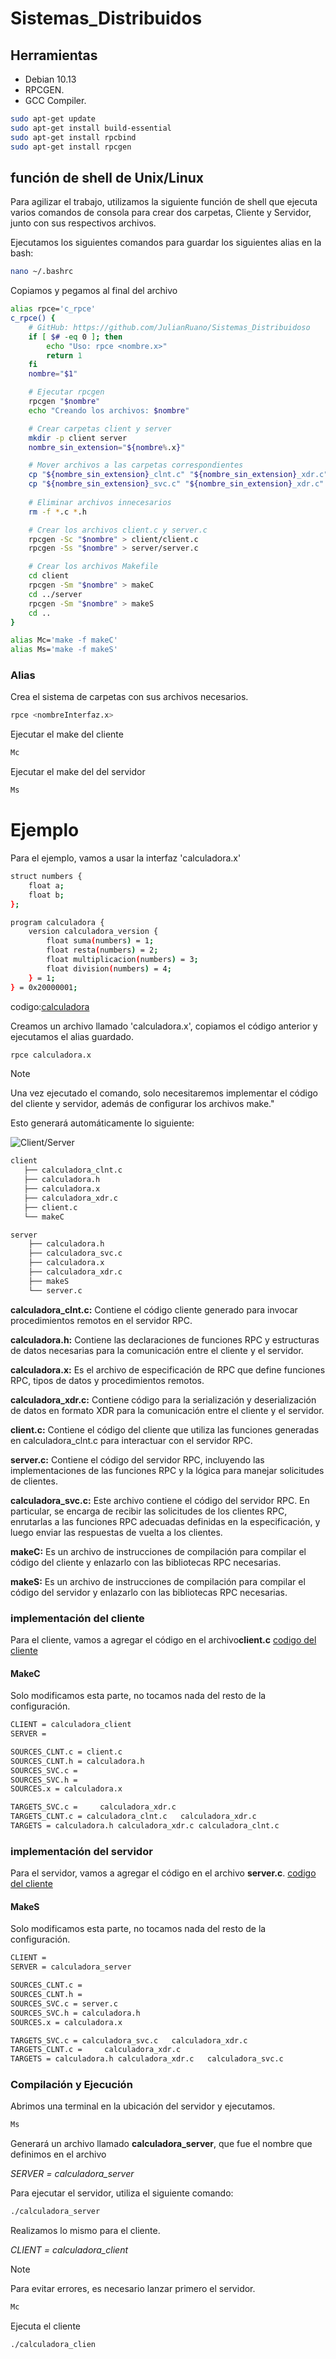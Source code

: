 # Sistemas_Distribuidos


## Herramientas

- Debian 10.13
- RPCGEN.
- GCC Compiler.


```bash
sudo apt-get update
sudo apt-get install build-essential
sudo apt-get install rpcbind
sudo apt-get install rpcgen
```


## función de shell de Unix/Linux 
Para agilizar el trabajo, utilizamos la siguiente función de shell que ejecuta varios comandos de consola para crear dos carpetas, Cliente y Servidor, junto con sus respectivos archivos.

Ejecutamos los siguientes comandos para guardar los siguientes alias en la bash:
```bash
nano ~/.bashrc
```

Copiamos y pegamos al final del archivo

```bash
alias rpce='c_rpce'
c_rpce() {
    # GitHub: https://github.com/JulianRuano/Sistemas_Distribuidoso
    if [ $# -eq 0 ]; then
        echo "Uso: rpce <nombre.x>"
        return 1
    fi
    nombre="$1"

    # Ejecutar rpcgen
    rpcgen "$nombre" 
    echo "Creando los archivos: $nombre"

    # Crear carpetas client y server
    mkdir -p client server
    nombre_sin_extension="${nombre%.x}"

    # Mover archivos a las carpetas correspondientes
    cp "${nombre_sin_extension}_clnt.c" "${nombre_sin_extension}_xdr.c" "${nombre_sin_extension}.h" "${nombre_sin_extension}.x" client/
    cp "${nombre_sin_extension}_svc.c" "${nombre_sin_extension}_xdr.c" "${nombre_sin_extension}.h" "${nombre_sin_extension}.x" server/
    
    # Eliminar archivos innecesarios
    rm -f *.c *.h

    # Crear los archivos client.c y server.c
    rpcgen -Sc "$nombre" > client/client.c
    rpcgen -Ss "$nombre" > server/server.c

    # Crear los archivos Makefile
    cd client
    rpcgen -Sm "$nombre" > makeC
    cd ../server
    rpcgen -Sm "$nombre" > makeS
    cd ..
}

alias Mc='make -f makeC'
alias Ms='make -f makeS'
```

### Alias
Crea el sistema de carpetas con sus archivos necesarios.
```bash  
rpce <nombreInterfaz.x>
```
Ejecutar el make del cliente
```bash
Mc
```
Ejecutar el make del del servidor 
```bash
Ms
```

# Ejemplo
Para el ejemplo, vamos a usar la interfaz 'calculadora.x'
```bash
struct numbers {
    float a;
    float b;
};

program calculadora {
    version calculadora_version {
        float suma(numbers) = 1;
        float resta(numbers) = 2;
        float multiplicacion(numbers) = 3;
        float division(numbers) = 4;
    } = 1;
} = 0x20000001;
```
codigo:[calculadora](./caluladora)

Creamos un archivo llamado 'calculadora.x', copiamos el código anterior y ejecutamos el alias guardado.

```bash
rpce calculadora.x
```

> [!NOTE]
> Una vez ejecutado el comando, solo necesitaremos implementar el código del cliente y servidor, además de configurar los archivos make."

Esto generará automáticamente lo siguiente:

![Client/Server](/img/image.png)

```bash
client
   ├── calculadora_clnt.c
   ├── calculadora.h
   ├── calculadora.x
   ├── calculadora_xdr.c
   ├── client.c
   └── makeC
```
```bash
server
    ├── calculadora.h
    ├── calculadora_svc.c
    ├── calculadora.x
    ├── calculadora_xdr.c
    ├── makeS
    └── server.c
```

**calculadora_clnt.c:** Contiene el código cliente generado para invocar procedimientos remotos en el servidor RPC.

**calculadora.h:** Contiene las declaraciones de funciones RPC y estructuras de datos necesarias para la comunicación entre el cliente y el servidor.

**calculadora.x:** Es el archivo de especificación de RPC que define funciones RPC, tipos de datos y procedimientos remotos.

**calculadora_xdr.c:** Contiene código para la serialización y deserialización de datos en formato XDR para la comunicación entre el cliente y el servidor.

**client.c:** Contiene el código del cliente que utiliza las funciones generadas en calculadora_clnt.c para interactuar con el servidor RPC.

**server.c:** Contiene el código del servidor RPC, incluyendo las implementaciones de las funciones RPC y la lógica para manejar solicitudes de clientes.

**calculadora_svc.c:** Este archivo contiene el código del servidor RPC. En particular, se encarga de recibir las solicitudes de los clientes RPC, enrutarlas a las funciones RPC adecuadas definidas en la especificación, y luego enviar las respuestas de vuelta a los clientes.

**makeC:** Es un archivo de instrucciones de compilación para compilar el código del cliente y enlazarlo con las bibliotecas RPC necesarias.

**makeS:** Es un archivo de instrucciones de compilación para compilar el código del servidor y enlazarlo con las bibliotecas RPC necesarias.

### implementación del cliente

Para el cliente, vamos a agregar el código en el archivo**client.c** [codigo del cliente](./calculadora/client/client.c)


#### MakeC

Solo modificamos esta parte, no tocamos nada del resto de la configuración.

```bash
CLIENT = calculadora_client
SERVER = 

SOURCES_CLNT.c = client.c
SOURCES_CLNT.h = calculadora.h
SOURCES_SVC.c = 
SOURCES_SVC.h = 
SOURCES.x = calculadora.x

TARGETS_SVC.c =     calculadora_xdr.c 
TARGETS_CLNT.c = calculadora_clnt.c   calculadora_xdr.c 
TARGETS = calculadora.h calculadora_xdr.c calculadora_clnt.c 

```

### implementación del servidor
Para el servidor, vamos a agregar el código en el archivo **server.c**. [codigo del cliente](./calculadora/server/server.c)

#### MakeS

Solo modificamos esta parte, no tocamos nada del resto de la configuración.

```bash
CLIENT = 
SERVER = calculadora_server

SOURCES_CLNT.c = 
SOURCES_CLNT.h = 
SOURCES_SVC.c = server.c
SOURCES_SVC.h = calculadora.h
SOURCES.x = calculadora.x

TARGETS_SVC.c = calculadora_svc.c   calculadora_xdr.c 
TARGETS_CLNT.c =     calculadora_xdr.c 
TARGETS = calculadora.h calculadora_xdr.c   calculadora_svc.c    
```

### Compilación y Ejecución
Abrimos una terminal en la ubicación del servidor y ejecutamos.

```bash
Ms
```
Generará un archivo llamado **calculadora_server**, que fue el nombre que definimos en el archivo 

*SERVER = calculadora_server*

Para ejecutar el servidor, utiliza el siguiente comando:
```bash
./calculadora_server
```

Realizamos lo mismo para el cliente.

*CLIENT = calculadora_client*
> [!NOTE]
> Para evitar errores, es necesario lanzar primero el servidor.

```bash
Mc
```
Ejecuta el cliente
```bash
./calculadora_clien
```
